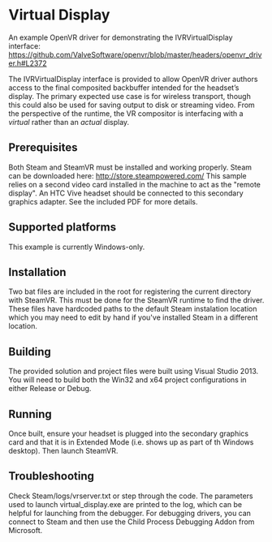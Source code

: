 # Virtual Display
An example OpenVR driver for demonstrating the IVRVirtualDisplay interface:
https://github.com/ValveSoftware/openvr/blob/master/headers/openvr_driver.h#L2372

The IVRVirtualDisplay interface is provided to allow OpenVR driver authors access to the final composited backbuffer intended for the headset’s display. The primary expected use case is for wireless transport, though this could also be used for saving output to disk or streaming video. From the perspective of the runtime, the VR compositor is interfacing with a _virtual_ rather than an _actual_ display. 

## Prerequisites
Both Steam and SteamVR must be installed and working properly.  Steam can be downloaded here: http://store.steampowered.com/
This sample relies on a second video card installed in the machine to act as the "remote display".  An HTC Vive headset should be connected to this secondary graphics adapter.  See the included PDF for more details.

## Supported platforms
This example is currently Windows-only.

## Installation
Two bat files are included in the root for registering the current directory with SteamVR.  This must be done for the SteamVR runtime to find the driver.
These files have hardcoded paths to the default Steam instalation location which you may need to edit by hand if you've installed Steam in a different location.

## Building
The provided solution and project files were built using Visual Studio 2013.  You will need to build both the Win32 and x64 project configurations in either Release or Debug.

## Running
Once built, ensure your headset is plugged into the secondary graphics card and that it is in Extended Mode (i.e. shows up as part of th Windows desktop).  Then launch SteamVR.

## Troubleshooting
Check Steam/logs/vrserver.txt or step through the code.  The parameters used to launch virtual_display.exe are printed to the log, which can be helpful for launching from the debugger.  For debugging drivers, you can connect to Steam and then use the Child Process Debugging Addon from Microsoft.


